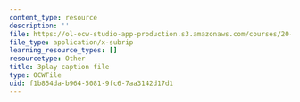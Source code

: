 ```yaml
---
content_type: resource
description: ''
file: https://ol-ocw-studio-app-production.s3.amazonaws.com/courses/20-219-becoming-the-next-bill-nye-writing-and-hosting-the-educational-show-january-iap-2015/f1b854dab96450819fc67aa3142d17d1_XDBr39cwmbg.vtt
file_type: application/x-subrip
learning_resource_types: []
resourcetype: Other
title: 3play caption file
type: OCWFile
uid: f1b854da-b964-5081-9fc6-7aa3142d17d1
---
```

